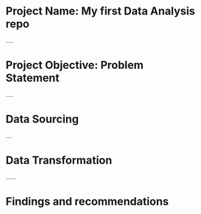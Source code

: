# Project  Name: My first Data Analysis repo 

.....
# Project Objective: Problem Statement 



.....
# Data Sourcing 




....
# Data Transformation 




.......
# Findings and recommendations 

